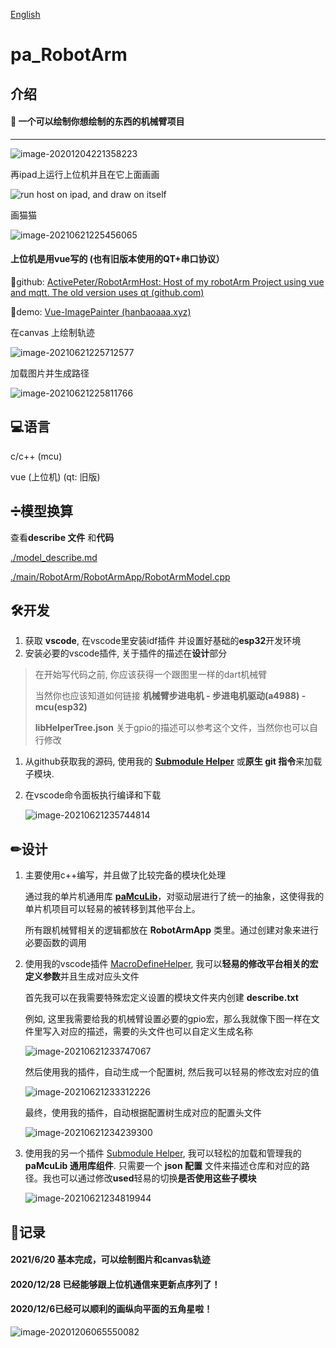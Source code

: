 [English](./README.md)

# pa_RobotArm

## 介绍

#### 🎨 一个可以绘制你想绘制的东西的机械臂项目

------

![image-20201204221358223](http://tuchuang.hanbaoaaa.xyz/image-20201204221358223.png)

再ipad上运行上位机并且在它上面画画

![run host on ipad, and draw on itself](https://hanbaoaaa.xyz/tuchuang/images/2021/06/21/1624288368467.gif)

画猫猫

![image-20210621225456065](https://hanbaoaaa.xyz/tuchuang/images/2021/06/21/image-20210621225456065.png)



#### 上位机是用vue写的  (也有旧版本使用的QT+串口协议）

🎄github: [ActivePeter/RobotArmHost: Host of my robotArm Project using vue and mqtt. The old version uses qt (github.com)](https://github.com/ActivePeter/RobotArmHost)

🎁demo: [Vue-ImagePainter (hanbaoaaa.xyz)](https://hanbaoaaa.xyz/apps/RobotArmHost/)

在canvas 上绘制轨迹

![image-20210621225712577](https://hanbaoaaa.xyz/tuchuang/images/2021/06/21/image-20210621225712577.png)

加载图片并生成路径

![image-20210621225811766](https://hanbaoaaa.xyz/tuchuang/images/2021/06/21/image-20210621225811766.png)

## 💻语言

c/c++ (mcu)   

vue (上位机) (qt: 旧版)

## ➗模型换算

查看**describe 文件** 和**代码**

[./model_describe.md](./model_describe.md)

[./main/RobotArm/RobotArmApp/RobotArmModel.cpp](./main/RobotArm/RobotArmApp/RobotArmModel.cpp)

## 🛠开发

1. 获取 **vscode**, 在vscode里安装idf插件 并设置好基础的**esp32**开发环境
2. 安装必要的vscode插件, 关于插件的描述在**设计**部分

> 在开始写代码之前, 你应该获得一个跟图里一样的dart机械臂
>
> 当然你也应该知道如何链接 **机械臂步进电机 - 步进电机驱动(a4988) - mcu(esp32)** 
>
> **libHelperTree.json** 关于gpio的描述可以参考这个文件，当然你也可以自行修改

1. 从github获取我的源码, 使用我的 **[Submodule Helper](https://github.com/ActivePeter/SubmoduleHelper-vscode)** 或**原生 git 指令**来加载子模块.

2. 在vscode命令面板执行编译和下载

   ![image-20210621235744814](https://hanbaoaaa.xyz/tuchuang/images/2021/06/21/image-20210621235744814.png)

   

## ✏设计

1. 主要使用c++编写，并且做了比较完备的模块化处理

   通过我的单片机通用库 **[paMcuLib](https://github.com/ActivePeter/paMcuLib)**，对驱动层进行了统一的抽象，这使得我的单片机项目可以轻易的被转移到其他平台上。

   所有跟机械臂相关的逻辑都放在 **RobotArmApp** 类里。通过创建对象来进行必要函数的调用

2. 使用我的vscode插件 [MacroDefineHelper](https://github.com/ActivePeter/MacroDefineHelper-vscode), 我可以**轻易的修改平台相关的宏定义参数**并且生成对应头文件

   首先我可以在我需要特殊宏定义设置的模块文件夹内创建 **describe.txt** 

   例如, 这里我需要给我的机械臂设置必要的gpio宏，那么我就像下图一样在文件里写入对应的描述，需要的头文件也可以自定义生成名称

   ![image-20210621233747067](https://hanbaoaaa.xyz/tuchuang/images/2021/06/21/image-20210621233747067.png)

   然后使用我的插件，自动生成一个配置树, 然后我可以轻易的修改宏对应的值

   ![image-20210621233312226](https://hanbaoaaa.xyz/tuchuang/images/2021/06/21/image-20210621233312226.png)

   最终，使用我的插件，自动根据配置树生成对应的配置头文件

   ![image-20210621234239300](https://hanbaoaaa.xyz/tuchuang/images/2021/06/21/image-20210621234239300.png)

3. 使用我的另一个插件 [Submodule Helper](https://github.com/ActivePeter/SubmoduleHelper-vscode), 我可以轻松的加载和管理我的**paMcuLib 通用库组件**. 只需要一个 **json 配置** 文件来描述仓库和对应的路径。我也可以通过修改**used**轻易的切换**是否使用这些子模块**

   ![image-20210621234819944](https://hanbaoaaa.xyz/tuchuang/images/2021/06/21/image-20210621234819944.png)

   

   

## 📄记录

#### 2021/6/20 基本完成，可以绘制图片和canvas轨迹

#### 2020/12/28 已经能够跟上位机通信来更新点序列了！

#### 2020/12/6已经可以顺利的画纵向平面的五角星啦！

![image-20201206065550082](http://tuchuang.hanbaoaaa.xyz/image-20201206065550082.png)

